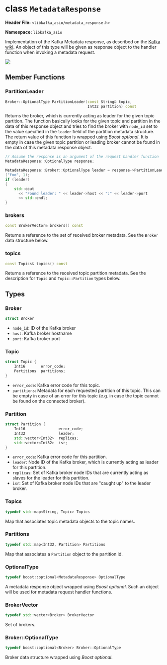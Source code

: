 
# class `MetadataResponse`

**Header File:** `<libkafka_asio/metadata_response.h>`

**Namespace:** `libkafka_asio`

Implementation of the Kafka Metadata response, as described on the
[Kafka wiki](https://cwiki.apache.org/confluence/display/KAFKA/A+Guide+To+The+Kafka+Protocol#AGuideToTheKafkaProtocol-MetadataResponse).
An object of this type will be given as response object to the handler function
when invoking a metadata request.

<img src="http://yuml.me/diagram/nofunky;scale:80/class/
[MetadataResponse]++-*[MetadataResponse::Broker],
[MetadataResponse]++-*[MetadataResponse::Topic],
[MetadataResponse::Topic]++-*[MetadataResponse::Partition]"
/>

## Member Functions

### PartitionLeader

```cpp
Broker::OptionalType PartitionLeader(const String& topic,
                                     Int32 partition) const
```

Returns the broker, which is currently acting as leader for the given topic
partition. The function basically looks for the given topic and partition in
the data of this response object and tries to find the broker with `node_id` set
to the value specified in the `leader` field of the partition metadata
structure. The return value of this function is wrapped using _Boost optional_.
It is empty in case the given topic partition or leading broker cannot be found
in the data of this metadata response object.

```cpp
// Assume the response is an argument of the request handler function
MetadataResponse::OptionalType response;

MetadataResponse::Broker::OptionalType leader = response->PartitionLeader
("foo", 1);
if (leader)
{
    std::cout
      << "Found leader: " << leader->host << ":" << leader->port
      << std::endl;
}
```

### brokers

```cpp
const BrokerVector& brokers() const
```

Returns a reference to the set of received broker metadata. See the `Broker`
data structure below.

### topics

```cpp
const Topics& topics() const
```

Returns a reference to the received topic partition metadata. See the
description for `Topic` and `Topic::Partition` types below.

## Types

### Broker

```cpp
struct Broker
```

* `node_id`:
   ID of the Kafka broker
* `host`:
   Kafka broker hostname
* `port`:
   Kafka broker port

### Topic

```cpp
struct Topic {
    Int16       error_code;
    Partitions  partitions;
}
```

* `error_code`:
   Kafka error code for this topic.
* `partitions`:
   Metadata for each requested partition of this topic. This can be empty in
   case of an error for this topic (e.g. in case the topic cannot be found on
   the connected broker).

### Partition

```cpp
struct Partition {
    Int16               error_code;
    Int32               leader;
    std::vector<Int32>  replicas;
    std::vector<Int32>  isr;
}
```

* `error_code`:
   Kafka error code for this partition.
* `leader`:
   Node ID of the Kafka broker, which is currently acting as leader for this
   partition.
* `replicas`:
   Set of Kafka broker node IDs that are currently acting as slaves for the
   leader for this partition.
* `isr`:
   Set of Kafka broker node IDs that are "caught up" to the leader broker.

### Topics

```cpp
typedef std::map<String, Topic> Topics
```

Map that associates topic metadata objects to the topic names.

### Partitions

```cpp
typedef std::map<Int32, Partition> Partitions
```

Map that associates a `Partition` object to the partition id.

### OptionalType

```cpp
typedef boost::optional<MetadataResponse> OptionalType
```

A metadata response object wrapped using _Boost optional_. Such an object will
be used for metadata request handler functions.

### BrokerVector

```cpp
typedef std::vector<Broker> BrokerVector
```

Set of brokers.

### Broker::OptionalType

```cpp
typedef boost::optional<Broker> Broker::OptionalType
```

Broker data structure wrapped using _Boost optional_.
